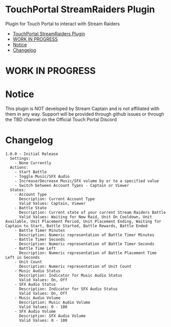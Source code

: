 # TouchPortal StreamRaiders Plugin
Plugin for Touch Portal to interact with Stream Raiders

- [TouchPortal StreamRaiders Plugin](#touchportal-streamraiders-plugin)
- [WORK IN PROGRESS](#work-in-progress)
- [Notice](#notice)
- [Changelog](#changelog)

# WORK IN PROGRESS

# Notice
This plugin is NOT developed by Stream Captain and is not affiliated with them in any way. Support will be provided through github issues or through the TBD channel on the Official Touch Portal Discord

# Changelog
```
1.0.0 - Initial Release
  Settings:
    - None Currently
  Actions:
    - Start Battle
    - Toggle Music/SFX Audio
    - Increase/Decrease Music/SFX volume by or to a specified value
    - Switch between Account Types - Captain or Viewer
  States:
    - Account Type
      Description: Current Account Type
      Valid Values: Captain, Viewer
    - Battle State
      Description: Current state of your current Stream Raiders Battle
      Valid Values: Waiting for New Raid, Unit On Cooldown, Unit Available, Unit Placement Period, Unit Placement Ending, Waiting for Captain to Start, Battle Started, Battle Rewards, Battle Ended
    - Battle Timer Minutes
      Description: Numeric representation of Battle Timer Minutes
    - Battle Timer Seconds
      Description: Numeric representation of Battle Timer Seconds
    - Battle Time Left
      Description: Numeric representation of Battle Placement Time Left in Seconds
    - Unit Count
      Description: Numeric representation of Unit Count
    - Music Audio Status
      Description: Indicator for Music Audio Status
      Valid Values: On, Off
    - SFX Audio Status
      Description: Indicator for SFX Audio Status
      Valid Values: On, Off
    - Music Audio Volume
      Description: Music Audio Volume
      Valid Values: 0 - 100
    - SFX Audio Volume
      Description: SFX Audio Volume
      Valid Values: 0 - 100